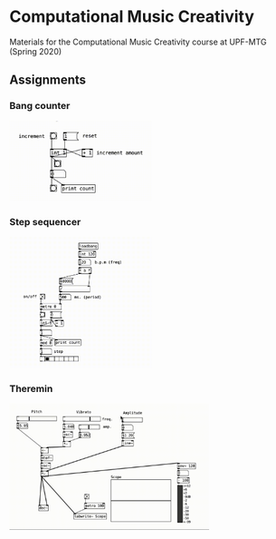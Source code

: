 # Computational Music Creativity 
Materials for the Computational Music Creativity course at UPF-MTG (Spring 2020)

## Assignments

### Bang counter

<img src="img/bang-counter.gif" alt="bang-counter" width="50%">

### Step sequencer

<img src="img/step-sequencer.gif" alt="step sequencer" width="50%">

### Theremin

<img src="img/theremin.gif" alt="theremin" width="70%">
